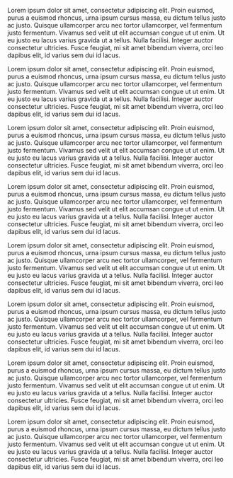 Lorem ipsum dolor sit amet, consectetur adipiscing elit. Proin euismod, purus a euismod
rhoncus, urna ipsum cursus massa, eu dictum tellus justo ac justo. Quisque ullamcorper
arcu nec tortor ullamcorper, vel fermentum justo fermentum. Vivamus sed velit ut elit
accumsan congue ut ut enim. Ut eu justo eu lacus varius gravida ut a tellus. Nulla facilisi.
Integer auctor consectetur ultricies. Fusce feugiat, mi sit amet bibendum viverra, orci leo
dapibus elit, id varius sem dui id lacus.</p>
<p>Lorem ipsum dolor sit amet, consectetur adipiscing elit. Proin euismod, purus a euismod
rhoncus, urna ipsum cursus massa, eu dictum tellus justo ac justo. Quisque ullamcorper
arcu nec tortor ullamcorper, vel fermentum justo fermentum. Vivamus sed velit ut elit
accumsan congue ut ut enim. Ut eu justo eu lacus varius gravida ut a tellus. Nulla facilisi.
Integer auctor consectetur ultricies. Fusce feugiat, mi sit amet bibendum viverra, orci leo
dapibus elit, id varius sem dui id lacus.</p>
<p>Lorem ipsum dolor sit amet, consectetur adipiscing elit. Proin euismod, purus a euismod
rhoncus, urna ipsum cursus massa, eu dictum tellus justo ac justo. Quisque ullamcorper
arcu nec tortor ullamcorper, vel fermentum justo fermentum. Vivamus sed velit ut elit
accumsan congue ut ut enim. Ut eu justo eu lacus varius gravida ut a tellus. Nulla facilisi.
Integer auctor consectetur ultricies. Fusce feugiat, mi sit amet bibendum viverra, orci leo
dapibus elit, id varius sem dui id lacus.</p>
<p>Lorem ipsum dolor sit amet, consectetur adipiscing elit. Proin euismod, purus a euismod
rhoncus, urna ipsum cursus massa, eu dictum tellus justo ac justo. Quisque ullamcorper
arcu nec tortor ullamcorper, vel fermentum justo fermentum. Vivamus sed velit ut elit
accumsan congue ut ut enim. Ut eu justo eu lacus varius gravida ut a tellus. Nulla facilisi.
Integer auctor consectetur ultricies. Fusce feugiat, mi sit amet bibendum viverra, orci leo
dapibus elit, id varius sem dui id lacus.</p>
<p>Lorem ipsum dolor sit amet, consectetur adipiscing elit. Proin euismod, purus a euismod
rhoncus, urna ipsum cursus massa, eu dictum tellus justo ac justo. Quisque ullamcorper
arcu nec tortor ullamcorper, vel fermentum justo fermentum. Vivamus sed velit ut elit
accumsan congue ut ut enim. Ut eu justo eu lacus varius gravida ut a tellus. Nulla facilisi.
Integer auctor consectetur ultricies. Fusce feugiat, mi sit amet bibendum viverra, orci leo
dapibus elit, id varius sem dui id lacus.</p>
<p>Lorem ipsum dolor sit amet, consectetur adipiscing elit. Proin euismod, purus a euismod
rhoncus, urna ipsum cursus massa, eu dictum tellus justo ac justo. Quisque ullamcorper
arcu nec tortor ullamcorper, vel fermentum justo fermentum. Vivamus sed velit ut elit
accumsan congue ut ut enim. Ut eu justo eu lacus varius gravida ut a tellus. Nulla facilisi.
Integer auctor consectetur ultricies. Fusce feugiat, mi sit amet bibendum viverra, orci leo
dapibus elit, id varius sem dui id lacus.</p>
<p>Lorem ipsum dolor sit amet, consectetur adipiscing elit. Proin euismod, purus a euismod
rhoncus, urna ipsum cursus massa, eu dictum tellus justo ac justo. Quisque ullamcorper
arcu nec tortor ullamcorper, vel fermentum justo fermentum. Vivamus sed velit ut elit
accumsan congue ut ut enim. Ut eu justo eu lacus varius gravida ut a tellus. Nulla facilisi.
Integer auctor consectetur ultricies. Fusce feugiat, mi sit amet bibendum viverra, orci leo
dapibus elit, id varius sem dui id lacus.</p>
<p>Lorem ipsum dolor sit amet, consectetur adipiscing elit. Proin euismod, purus a euismod
rhoncus, urna ipsum cursus massa, eu dictum tellus justo ac justo. Quisque ullamcorper
arcu nec tortor ullamcorper, vel fermentum justo fermentum. Vivamus sed velit ut elit
accumsan congue ut ut enim. Ut eu justo eu lacus varius gravida ut a tellus. Nulla facilisi.
Integer auctor consectetur ultricies. Fusce feugiat, mi sit amet bibendum viverra, orci leo
dapibus elit, id varius sem dui id lacus.
